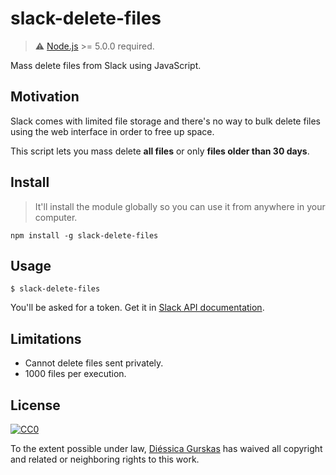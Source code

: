 # slack-delete-files
> :warning: [Node.js](https://nodejs.org/) >= 5.0.0 required.

Mass delete files from Slack using JavaScript.

## Motivation
Slack comes with limited file storage and there's no way to bulk delete files using the web interface in order to free up space.

This script lets you mass delete **all files** or only **files older than 30 days**.

## Install
> It'll install the module globally so you can use it from anywhere in your computer.

```
npm install -g slack-delete-files
```

## Usage
```
$ slack-delete-files
```
You'll be asked for a token. Get it in [Slack API documentation](https://api.slack.com/docs/oauth-test-tokens).

## Limitations
- Cannot delete files sent privately.
- 1000 files per execution.

## License

[![CC0](http://mirrors.creativecommons.org/presskit/buttons/88x31/svg/cc-zero.svg)](https://creativecommons.org/publicdomain/zero/1.0/)

To the extent possible under law, [Diéssica Gurskas](https://diessi.ca) has waived all copyright and related or neighboring rights to this work.
